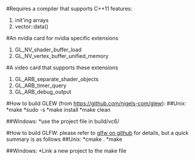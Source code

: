 #Requires a compiler that supports C++11 features:
1. init'ing arrays
2. vector::data()

#An nvidia card for nvidia specific extensions
1. GL_NV_shader_buffer_load
2. GL_NV_vertex_buffer_unified_memory

#A video card that supports these extensions
1. GL_ARB_separate_shader_objects
2. GL_ARB_timer_query
3. GL_ARB_debug_output

#How to build GLEW (from https://github.com/nigels-com/glew):
##Unix:
*make
*sudo -s
*make install
*make clean

##Windows:
*use the project file in build/vc6/

#How to build GLFW:
please refer to [glfw on github](https://github.com/glfw/glfw) for details, but a quick summary is as follows
##Unix:
*cmake .
*make

##Windows:
*Link a new project to the make file
